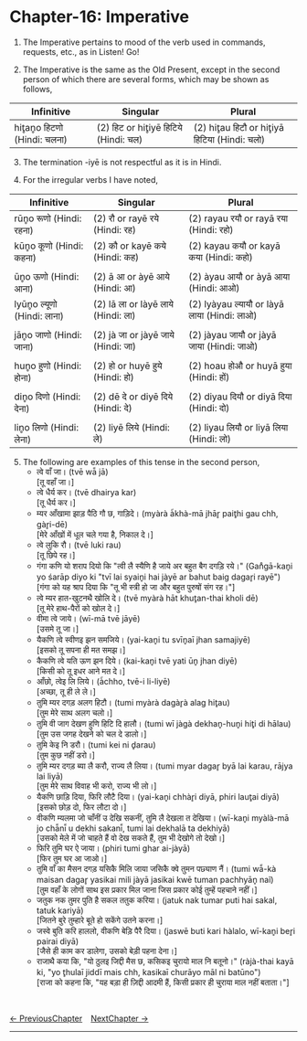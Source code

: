 # Chapter-16: Imperative

1. The Imperative pertains to mood of the verb used in commands, requests, etc., as in Listen! Go!

2. The Imperative is the same as the Old Present, except in the second person of which there are several forms, which may be shown as follows,

| Infinitive | Singular | Plural |
| ------------- | ------------- | ------------- |
| hit̥an̥o हिटणो (Hindi: चलना) | (2) हिट or hit̥iyē हिटिये (Hindi: चल) | (2) hit̥au हिटौ or hit̥iyā हिटिया (Hindi: चलो) |

3. The termination -iyē is not respectful as it is in Hindi.

4.	For the irregular verbs I have noted,

| Infinitive | Singular | Plural |
| ------------- | ------------- | ------------- |
| rūn̥o रूणो (Hindi: रहना) | (2) रौ or rayē रये (Hindi: रह) | (2) rayau रयौ or rayā रया (Hindi: रहो) |
| kūn̥o कूणो (Hindi: कहना) | (2) कौ or kayē कये (Hindi: कह) | (2) kayau कयौ or kayā कया (Hindi: कहो) |
|  |  |  |
| ūn̥o ऊणो (Hindi: आना) | (2) ā आ or àyē आये (Hindi: आ) | (2) àyau आयौ or àyā आया (Hindi: आओ) |
| lyūn̥o ल्यूणो (Hindi: लाना) | (2) lā ला or làyē लाये (Hindi: ला) | (2) lyàyau ल्यायौ or làyā लाया (Hindi: लाओ) |
|  |  |  |
| jān̥o जाणो (Hindi: जाना) | (2) jà जा or jàyē जाये (Hindi: जा) | (2) jàyau जायौ or jàyā जाया (Hindi: जाओ) |
|  |  |  |
| hun̥o हुणो (Hindi: होना) | (2) हो or huyē हुये (Hindi: हो) | (2) hoau होऔ or huyā हुया (Hindi: हों) |
|  |  |  |
| din̥o दिणो (Hindi: देना) | (2) dē दे or diyē दिये (Hindi: दे) | (2) diyau दियौ or diyā दिया (Hindi: दो) |
|  |  |  |
| lin̥o लिणो (Hindi: लेना) | (2) liyē लिये (Hindi: ले) | (2) liyau लियौ or liyā लिया (Hindi: लो) |

5. The following are examples of this tense in the second person,
   - त्वे वाँ जा। (tvē wā̃ jā)<br>
   [तू वहाँ जा।]
   - त्वे धैर्य कर। (tvē dhairya kar)<br>
   [तू धैर्य कर।]
   - म्यर आँखामा झाड़ पैठि गौ छ, गाड़िदे। (myàrà à̃khà-mā jhār̥ pait̥hi gau chh, gàr̥i-dē)<br>
   [मेरे आँखों में धूल चले गया है, निकाल दे।]
   - त्वे लुकि रौ। (tvē luki rau)<br>
   [तू छिपे रह।]
   - गंगा कणि यो शराप दियो कि "त्वी लै स्यैणि है जाये अर बहुत बैग दगड़ि रये।" (Gan̊gā-kan̥i yo śarāp diyo ki "tvī lai syain̥i hai jàyē ar bahut baig dagar̥i rayē")<br>
   [गंगा को यह श्राप दिया कि "तू भी स्त्री हो जा और बहुत पुरुषों संग रह।"]
   - त्वे म्यर हात-खुटनथै खोलि दे। (tvē myàrà hāt khut̥an-thai kholi dē)<br>
   [तू मेरे हाथ-पैरों को खोल दे।]
   - वीमा त्वे जाये। (wī-mā tvē jāyē)<br>
   [उसमे तू जा।]
   - यैकणि त्वे स्वीणइ झन समजिये। (yai-kan̥i tu svīn̥aī jhan samajiyē)<br>
   [इसको तू सपना ही मत समझ।]
   - कैकणि त्वे यति ऊण झन दिये। (kai-kan̥i tvē yati ūn̥ jhan diyē)<br>
   [किसी को तू इधर आने मत दे।]
   - आँछो, त्वेइ लि लिये। (à̃chho, tvē-i li-liyē)<br>
   [अच्छा, तू ही ले ले।]
   - तुमि म्यर दगड़ अलग हिटौ। (tumi myàrà dagàr̥à alag hit̥au)<br>
   [तुम मेरे साथ अलग चलो।]
   - तुमि वी जाग देखण हुणि हिटि दि हालौ। (tumi wī jàgà dekhan̥-hun̥i hit̥i di hālau)<br>
   [तुम उस जगह देखने को चल दे डालो।]
   - तुमि केइ नि डरौ। (tumi kei ni d̥arau)<br>
   [तुम कुछ नहीं डरो।]
   - तुमि म्यर दगड़ ब्या लै करौ, राज्य लै लिया। (tumi myar dagar̥ byā lai karau, rājya lai liyā)<br>
   [तुम मेरे साथ विवाह भी करो, राज्य भी लो।]
   - यैकणि छाड़ि दिया, फिरि लौटै दिया। (yai-kan̥i chhàr̥i diyā, phiri laut̥ai diyā)<br>
   [इसको छोड़ दो, फिर लौटा दो।]
   - वीकणि म्यलमा जो चाँनीं उ देखि सकनीं, तुमि लै देखला त देखिया। (wī-kan̥i myàlà-mā jo chā̃nī̃ u dekhi sakanī̃, tumi lai dekhalā ta dekhiyā)<br>
   [उसको मेले में जो चाहते हैं वो देख सकते हैं, तुम भी देखोगे तो देखो।]
   - फिरि तुमि घर ऐ जाया। (phiri tumi ghar ai-jàyā)<br>
   [फिर तुम घर आ जाओ।]
   - तुमि वाँ का मैसन दगड़ यसिकै मिलि जाया जसिकै क्वे तुमन पछ्याण नैं। (tumi wā̃-kà maisan dagar̥ yasikai mili jàyā jasikai kwē tuman pachhyān̥ naĩ)<br>
   [तुम वहाँ के लोगों साथ इस प्रकार मिल जाना जिस प्रकार कोई तुम्हें पहचाने नहीं।]
   - जतुक नक तुमर पुति है सकल ततुक करिया। (jatuk nak tumar puti hai sakal, tatuk kariyā)<br>
   [जितने बुरे तुम्हारे बूते हो सकेंगे उतने करना।]
   - जस्वे बुति करि हाललो, वीकणि बेड़ि पैरै दिया। (jaswē buti kari hàlalo, wī-kan̥i ber̥i pairai diyā)<br>
   [जैसे ही काम कर डालेगा, उसको बेड़ी पहना देना।]
   - राजाथै कया कि, "यो ठुलइ जिद्दी मैस छ, कसिकइ चुरायो माल नि बतूनो।" (ràjà-thai kayā ki, "yo t̥hulaī jiddī mais chh, kasikaī churāyo māl ni batūno")<br>
   [राजा को कहना कि, "यह बड़ा ही ज़िद्दी आदमी हैं, किसी प्रकार ही चुराया माल नहीं बताता।"]

<br>

[<- PreviousChapter](/major/15_OldPresent.md) &ensp; [NextChapter ->](https://pages.github.com/)

---